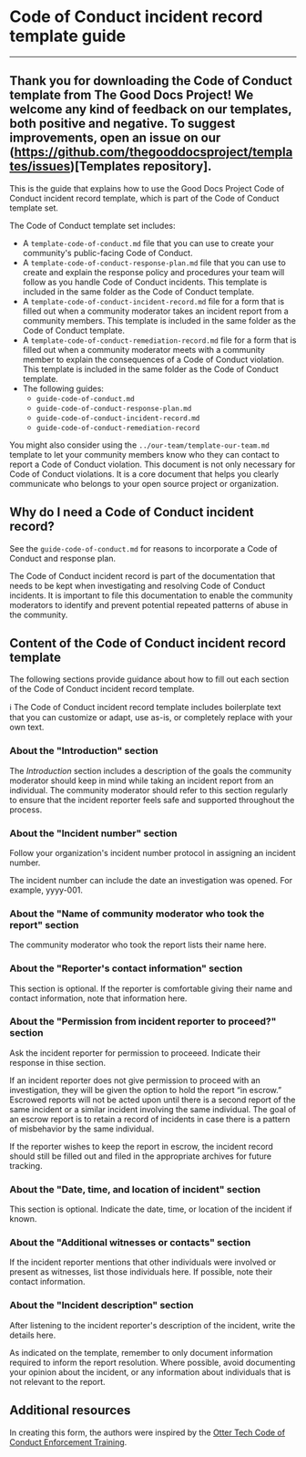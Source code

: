 # Code of Conduct incident record template guide

---
Thank you for downloading the Code of Conduct template from The Good Docs Project!
We welcome any kind of feedback on our templates, both positive and negative.
To suggest improvements, open an issue on our (https://github.com/thegooddocsproject/templates/issues)[Templates repository].
---

This is the guide that explains how to use the Good Docs Project Code of Conduct incident record template, which is part of the Code of Conduct template set.

The Code of Conduct template set includes:

- A `template-code-of-conduct.md` file that you can use to create your community's public-facing Code of Conduct.
- A `template-code-of-conduct-response-plan.md` file that you can use to create and explain the response policy and procedures your team will follow as you handle Code of Conduct incidents. This template is included in the same folder as the Code of Conduct template.
- A `template-code-of-conduct-incident-record.md` file for a form that is filled out when a community moderator takes an incident report from a community members. This template is included in the same folder as the Code of Conduct template.
- A `template-code-of-conduct-remediation-record.md` file for a form that is filled out when a community moderator meets with a community member to explain the consequences of a Code of Conduct violation. This template is included in the same folder as the Code of Conduct template.
- The following guides:
  - `guide-code-of-conduct.md`
  - `guide-code-of-conduct-response-plan.md`
  - `guide-code-of-conduct-incident-record.md`
  - `guide-code-of-conduct-remediation-record`

You might also consider using the `../our-team/template-our-team.md` template to let your community members know who they can contact to report a Code of Conduct violation. This document is not only necessary for Code of Conduct violations. It is a core document that helps you clearly communicate who belongs to your open source project or organization.


## Why do I need a Code of Conduct incident record?

See the `guide-code-of-conduct.md` for reasons to incorporate a Code of Conduct and response plan.

The Code of Conduct incident record is part of the documentation that needs to be kept when investigating and resolving Code of Conduct incidents.
It is important to file this documentation to enable the community moderators to identify and prevent potential repeated patterns of abuse in the community.


## Content of the Code of Conduct incident record template

The following sections provide guidance about how to fill out each section of the Code of Conduct incident record template.

:information_source: The Code of Conduct incident record template includes boilerplate text that you can customize or adapt, use as-is, or completely replace with your own text.


### About the "Introduction" section
The *Introduction* section includes a description of the goals the community moderator should keep in mind while taking an incident report from an individual.
The community moderator should refer to this section regularly to ensure that the incident reporter feels safe and supported throughout the process.


### About the "Incident number" section

Follow your organization's incident number protocol in assigning an incident number.

The incident number can include the date an investigation was opened.
For example, yyyy-001.


### About the "Name of community moderator who took the report" section

The community moderator who took the report lists their name here.


### About the "Reporter's contact information" section

This section is optional.
If the reporter is comfortable giving their name and contact information, note that information here.


### About the "Permission from incident reporter to proceed?" section

Ask the incident reporter for permission to proceeed.
Indicate their response in thise section.

If an incident reporter does not give permission to proceed with an investigation, they will be given the option to hold the report “in escrow.”
Escrowed reports will not be acted upon until there is a second report of the same incident or a similar incident involving the same individual.
The goal of an escrow report is to retain a record of incidents in case there is a pattern of misbehavior by the same individual.

If the reporter wishes to keep the report in escrow, the incident record should still be filled out and filed in the appropriate archives for future tracking.


### About the "Date, time, and location of incident" section

This section is optional. Indicate the date, time, or location of the incident if known.


### About the "Additional witnesses or contacts" section

If the incident reporter mentions that other individuals were involved or present as witnesses, list those individuals here.
If possible, note their contact information.


### About the "Incident description" section

After listening to the incident reporter's description of the incident, write the details here.

As indicated on the template, remember to only document information required to inform the report resolution.
Where possible, avoid documenting your opinion about the incident, or any information about individuals that is not relevant to the report.


## Additional resources

In creating this form, the authors were inspired by the [Otter Tech Code of Conduct Enforcement Training](https://otter.technology/code-of-conduct-training/).
